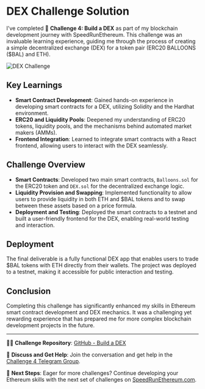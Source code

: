 # DEX Challenge Solution

I've completed 🚩 **Challenge 4: Build a DEX** as part of my blockchain development journey with SpeedRunEthereum. This challenge was an invaluable learning experience, guiding me through the process of creating a simple decentralized exchange (DEX) for a token pair (ERC20 BALLOONS ($BAL) and ETH).

![DEX Challenge](https://github.com/scaffold-eth/se-2-challenges/assets/55535804/a4807ee8-555a-4466-8216-0d91e0e76c33)

## Key Learnings

- **Smart Contract Development**: Gained hands-on experience in developing smart contracts for a DEX, utilizing Solidity and the Hardhat environment.
- **ERC20 and Liquidity Pools**: Deepened my understanding of ERC20 tokens, liquidity pools, and the mechanisms behind automated market makers (AMMs).
- **Frontend Integration**: Learned to integrate smart contracts with a React frontend, allowing users to interact with the DEX seamlessly.

## Challenge Overview

- **Smart Contracts**: Developed two main smart contracts, `Balloons.sol` for the ERC20 token and `DEX.sol` for the decentralized exchange logic.
- **Liquidity Provision and Swapping**: Implemented functionality to allow users to provide liquidity in both ETH and $BAL tokens and to swap between these assets based on a price formula.
- **Deployment and Testing**: Deployed the smart contracts to a testnet and built a user-friendly frontend for the DEX, enabling real-world testing and interaction.

## Deployment

The final deliverable is a fully functional DEX app that enables users to trade $BAL tokens with ETH directly from their wallets. The project was deployed to a testnet, making it accessible for public interaction and testing.

## Conclusion

Completing this challenge has significantly enhanced my skills in Ethereum smart contract development and DEX mechanics. It was a challenging yet rewarding experience that has prepared me for more complex blockchain development projects in the future.

---

👨‍💻 **Challenge Repository**: [GitHub - Build a DEX](#)

💬 **Discuss and Get Help**: Join the conversation and get help in the [Challenge 4 Telegram Group](https://t.me/+_NeUIJ664Tc1MzIx).

🚀 **Next Steps**: Eager for more challenges? Continue developing your Ethereum skills with the next set of challenges on [SpeedRunEthereum.com](https://speedrunethereum.com).
